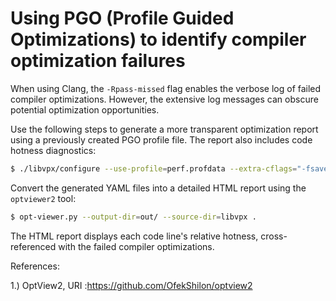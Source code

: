 # Using PGO (Profile Guided Optimizations) to identify compiler optimization failures

When using Clang, the `-Rpass-missed` flag enables the verbose log of failed compiler optimizations. However, the extensive log messages can obscure potential optimization opportunities.

Use the following steps to generate a more transparent optimization report using a previously created PGO profile file. The report also includes code hotness diagnostics:

```bash
$ ./libvpx/configure --use-profile=perf.profdata --extra-cflags="-fsave-optimization-record -fdiagnostics-show-hotness"
```

Convert the generated YAML files into a detailed HTML report using the `optviewer2` tool:

```bash
$ opt-viewer.py --output-dir=out/ --source-dir=libvpx .
```

The HTML report displays each code line's relative hotness, cross-referenced with the failed compiler optimizations.

References:

  1.) OptView2, URI :https://github.com/OfekShilon/optview2
